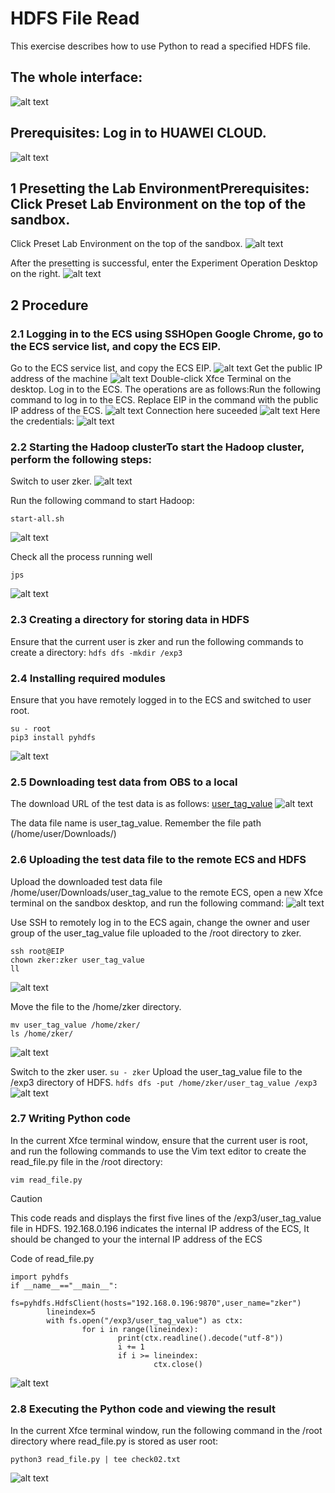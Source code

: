 # HDFS File Read
This exercise describes how to use Python to read a specified HDFS file.

## The whole interface:
![alt text](images/image.png)

## Prerequisites: Log in to HUAWEI CLOUD.

![alt text](images/image-1.png)

## 1 Presetting the Lab EnvironmentPrerequisites: Click Preset Lab Environment on the top of the sandbox.
Click Preset Lab Environment on the top of the sandbox.
![alt text](images/image-2.png)

After the presetting is successful, enter the Experiment Operation Desktop on the right.
![alt text](images/image-3.png)

## 2 Procedure
### 2.1 Logging in to the ECS using SSHOpen Google Chrome, go to the ECS service list, and copy the ECS EIP.

Go to the ECS service list, and copy the ECS EIP.
![alt text](images/image-4.png)
Get the public IP address of the machine
![alt text](images/image-5.png)
Double-click Xfce Terminal on the desktop. Log in to the ECS. The operations are as follows:Run the following command to log in to the ECS. Replace EIP in the command with the public IP address of the ECS.
![alt text](images/image-6.png)
Connection here suceeded
![alt text](images/image-7.png)
Here the credentials:
![alt text](images/image-8.png)


### 2.2 Starting the Hadoop clusterTo start the Hadoop cluster, perform the following steps:

Switch to user zker.
![alt text](images/image-9.png)

Run the following command to start Hadoop:
```
start-all.sh
```
![alt text](images/image-10.png)


Check all the process running well
```
jps
```
![alt text](images/image-11.png)

### 2.3 Creating a directory for storing data in HDFS
Ensure that the current user is zker and run the following commands to create a directory:
``` hdfs dfs -mkdir /exp3 ```

### 2.4 Installing required modules
Ensure that you have remotely logged in to the ECS and switched to user root.
```
su - root
pip3 install pyhdfs
```
![alt text](images/image-12.png)

### 2.5 Downloading test data from OBS to a local

The download URL of the test data is as follows:
[user_tag_value](https://koolabsfiles.obs.ap-southeast-3.myhuaweicloud.com/bigdata/user_tag_value)
![alt text](images/image-13.png)

The data file name is user_tag_value. Remember the file path (/home/user/Downloads/) 

### 2.6 Uploading the test data file to the remote ECS and HDFS

Upload the downloaded test data file /home/user/Downloads/user_tag_value to the remote ECS, open a new Xfce terminal on the sandbox desktop, and run the following command:
![alt text](images/image-14.png)

Use SSH to remotely log in to the ECS again, change the owner and user group of the user_tag_value file uploaded to the /root directory to zker.
```
ssh root@EIP
chown zker:zker user_tag_value
ll
```
![alt text](images/image-15.png)

Move the file to the /home/zker directory.

```
mv user_tag_value /home/zker/
ls /home/zker/
```
![alt text](images/image-16.png)

Switch to the zker user.
``` su - zker ```
Upload the user_tag_value file to the /exp3 directory of HDFS.
``` hdfs dfs -put /home/zker/user_tag_value /exp3 ```
![alt text](images/image-17.png)

### 2.7 Writing Python code

In the current Xfce terminal window, ensure that the current user is root, and run the following commands to use the Vim text editor to create the read_file.py file in the /root directory:

```
vim read_file.py
```
>[!CAUTION]
>This code reads and displays the first five lines of the /exp3/user_tag_value file in HDFS. 192.168.0.196 indicates the internal IP address of the ECS,
>It should be changed to your the internal IP address of the ECS

Code of read_file.py
```
import pyhdfs
if __name__=="__main__":
        fs=pyhdfs.HdfsClient(hosts="192.168.0.196:9870",user_name="zker")
        lineindex=5
        with fs.open("/exp3/user_tag_value") as ctx:
                for i in range(lineindex):
                        print(ctx.readline().decode("utf-8"))
                        i += 1
                        if i >= lineindex:
                                ctx.close()
```
![alt text](images/image-18.png)

### 2.8 Executing the Python code and viewing the result

In the current Xfce terminal window, run the following command in the /root directory where read_file.py is stored as user root:

```
python3 read_file.py | tee check02.txt

```

![alt text](images/image-19.png)
